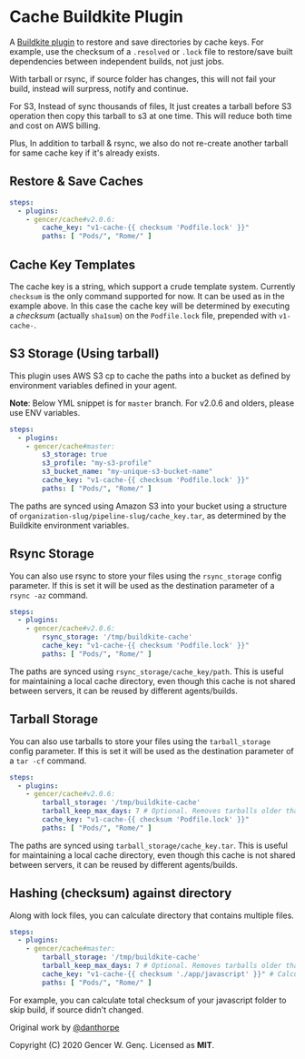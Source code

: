 # Cache Buildkite Plugin

A [Buildkite plugin](https://buildkite.com/docs/agent/v3/plugins) to restore and save
directories by cache keys. For example, use the checksum of a `.resolved` or `.lock` file
to restore/save built dependencies between independent builds, not just jobs.

With tarball or rsync, if source folder has changes, this will not fail your build, instead will surpress, notify and continue.

For S3, Instead of sync thousands of files, It just creates a tarball before S3 operation then copy this tarball to s3 at one time. This will reduce both time and cost on AWS billing.

Plus, In addition to tarball & rsync, we also do not re-create another tarball for same cache key if it's already exists.

## Restore & Save Caches

```yml
steps:
  - plugins:
    - gencer/cache#v2.0.6:
        cache_key: "v1-cache-{{ checksum 'Podfile.lock' }}"
        paths: [ "Pods/", "Rome/" ]
```

## Cache Key Templates

The cache key is a string, which support a crude template system. Currently `checksum` is
the only command supported for now. It can be used as in the example above. In this case
the cache key will be determined by executing a _checksum_ (actually `sha1sum`) on the
`Podfile.lock` file, prepended with `v1-cache-`.

## S3 Storage (Using tarball)

This plugin uses AWS S3 cp to cache the paths into a bucket as defined by environment
variables defined in your agent.

**Note**: Below YML snippet is for `master` branch. For v2.0.6 and olders, please use ENV variables.

```yml
steps:
  - plugins:
    - gencer/cache#master:
        s3_storage: true
        s3_profile: "my-s3-profile"
        s3_bucket_name: "my-unique-s3-bucket-name"
        cache_key: "v1-cache-{{ checksum 'Podfile.lock' }}"
        paths: [ "Pods/", "Rome/" ]
```

The paths are synced using Amazon S3 into your bucket using a structure of
`organization-slug/pipeline-slug/cache_key.tar`, as determined by the Buildkite environment
variables.

## Rsync Storage

You can also use rsync to store your files using the ``rsync_storage`` config parameter.
If this is set it will be used as the destination parameter of a ``rsync -az`` command.

```yml
steps:
  - plugins:
    - gencer/cache#v2.0.6:
        rsync_storage: '/tmp/buildkite-cache'
        cache_key: "v1-cache-{{ checksum 'Podfile.lock' }}"
        paths: [ "Pods/", "Rome/" ]
```

The paths are synced using `rsync_storage/cache_key/path`. This is useful for maintaining a local
cache directory, even though this cache is not shared between servers, it can be reused by different
agents/builds.

## Tarball Storage

You can also use tarballs to store your files using the ``tarball_storage`` config parameter.
If this is set it will be used as the destination parameter of a ``tar -cf`` command.

```yml
steps:
  - plugins:
    - gencer/cache#v2.0.6:
        tarball_storage: '/tmp/buildkite-cache'
        tarball_keep_max_days: 7 # Optional. Removes tarballs older than 7 days.
        cache_key: "v1-cache-{{ checksum 'Podfile.lock' }}"
        paths: [ "Pods/", "Rome/" ]
```

The paths are synced using `tarball_storage/cache_key.tar`. This is useful for maintaining a local
cache directory, even though this cache is not shared between servers, it can be reused by different
agents/builds.

## Hashing (checksum) against directory

Along with lock files, you can calculate directory that contains multiple files.

```yml
steps:
  - plugins:
    - gencer/cache#master:
        tarball_storage: '/tmp/buildkite-cache'
        tarball_keep_max_days: 7 # Optional. Removes tarballs older than 7 days.
        cache_key: "v1-cache-{{ checksum './app/javascript' }}" # Calculate whole 'app/javascript' directory
        paths: [ "Pods/", "Rome/" ]
```

For example, you can calculate total checksum of your javascript folder to skip build, if source didn't changed.

Original work by [@danthorpe]( https://github.com/danthorpe/cache-buildkite-plugin)

Copyright (C) 2020 Gencer W. Genç.
Licensed as **MIT**.
